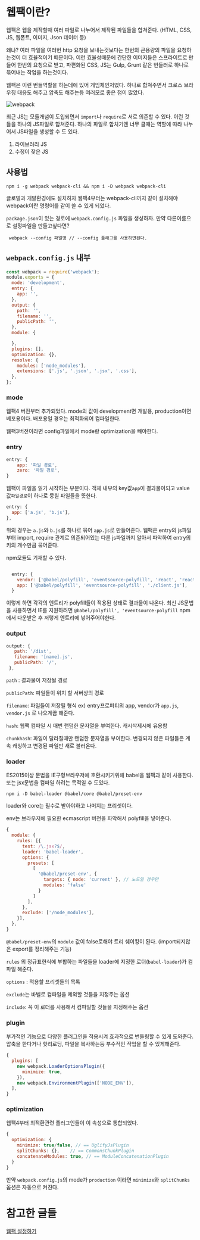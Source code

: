 # 웹팩이란?

웹팩은 웹을 제작할때 여러 파일로 나누어서 제작된 파일들을 합쳐준다. (HTML, CSS, JS, 웹폰트, 이미지, Json 데이터 등)

왜냐?  여러 파일을 여러번 http 요청을 보내는것보다는 한번의 큰용량의 파일을 요청하는것이 더 효율적이기 떼문이다. 이런 효율성때문에 간단한 이미지들은 스프라이트로 만들어 한번의 요청으로 받고, 파편화된 CSS, JS는 Gulp, Grunt 같은 번들러로 하나로 묶어내는 작업을 하는것이다. 

웹팩은 이런 번들역할을 하는데에 있어 게임체인저였다. 하나로 합쳐주면서 크로스 브라우징 대응도 해주고 압축도 해주는등 여러모로 좋은 점이 많았다.

![webpack](https://cdn.filepicker.io/api/file/QIuZVivBTFWIu8LN9i3E) 

 최근 JS는 모듈개념이 도입되면서 `import`나 `require`로 서로 의존할 수 있다. 이런 것들을 하나의 JS파일로 합쳐준다. 하나의 파일로 합치기엔 너무 클때는 역할에 따라 나누어서 JS파일을 생성할 수 도 있다.

1. 라이브러리 JS
2. 수정이 잦은 JS



## 사용법

```npm
npm i -g webpack webpack-cli && npm i -D webpack webpack-cli
```

글로벌과 개발환경에도 설치하자 웹팩4부터는 webpack-cli까지 같이 설치해야 webpack이란 명령어를 같이 쓸 수 있게 되었다.



`package.json`이 있는 경로에 `webpack.config.js` 파일을 생성하자. 만약 다른이름으로 설정파일을 만들고싶다면?

```npm
 webpack --config 파일명 // --config 플래그를 사용하면된다.
```



## `webpack.config.js` 내부

```javascript
const webpack = require('webpack');
module.exports = {
  mode: 'development',
  entry: {
    app: '',
  },
  output: {
    path: '',
    filename: '',
    publicPath: '',
  },
  module: {

  },
  plugins: [],
  optimization: {},
  resolve: {
    modules: ['node_modules'],
    extensions: ['.js', '.json', '.jsx', '.css'],
  },
};
```



### mode

웹팩4 버전부터 추가되었다. mode의 값이 development면 개발용, production이면 베포용이다. 배포용일 경우는  최적화되어 컴파일한다. 

웹팩3버전이라면 config파일에서 mode랑 optimization을 빼야한다.



### entry

```javascript
entry: {
    app: '파일 경로',
    zero: '파일 경로',
}	
```

웹팩이 파일을 읽기 시작하는 부분이다. 객체 내부의 key값`app`이 결과물이되고  value값`파일경로`이  하나로 뭉칠 파일들을 뜻한다.



```javascript
entry: {
  app: ['a.js', 'b.js'],
},
```

위의 경우는 `a.js`와 `b.js`를 하나로 묶어 `app.js`로 만들어준다. 웹팩은 entry의 js파일부터 import, require 관계로 의존되어있는 다른 js파일까지 알아서 파악하여 entry의 키의 개수만큼 묶어준다.

npm모듈도 기재할 수 있다. 

```javascript

  entry: {
    vendor: ['@babel/polyfill', 'eventsource-polyfill', 'react', 'react-dom'],
    app: ['@babel/polyfill', 'eventsource-polyfill', './client.js'],
  }
```

이렇게 하면 각각의 엔트리가 polyfill들이 적용된 상태로 결과물이 나온다. 최신 JS문법을 사용하면서 IE를 지원하려면 `@babel/polyfill', 'eventsource-polyfill` npm에서 다운받은 후 저렇게 엔트리에 넣어주어야한다.



### output

 ```javascript
output: {
    path: '/dist',
    filename: '[name].js',
    publicPath: '/',
  },
 ```

`path` : 결과물이 저장될 경로

`publicPath`: 파일들이 위치 할 서버상의 경로

`filename`: 파일들이 저장될 형식 ex) entry프로퍼티의  app, vendor가 `app.js`, `vendor.js` 로 나오게끔 해준다.

`hash`: 웹팩 컴파일 시 매번 랜덤한 문자열을 부여한다. 캐시삭제시에 유용함

`chunkhash`: 파일이 달라질때만 랜덤한 문자열을 부여한다. 변경되지 않은 파일들은 계속 캐싱하고 변경된 파일만 새로 불러온다.



### loader

ES2015이상 문법을 IE구형브라우저에 호환시키기위해 babel을 웹팩과 같이 사용한다. 또는  jsx문법을 컴파일 하려는 목적일 수 도있다.

```npm
npm i -D babel-loader @babel/core @babel/preset-env
```

loader와 core는 필수로 받아야하고 나머지는 프리셋이다.

env는 브라우저에 필요한 ecmascript 버전을 파악해서 polyfill을 넣어준다.

```javascript
{
  module: {
    rules: [{
      test: /\.jsx?$/,
      loader: 'babel-loader',
      options: {
        presets: [
          [
            '@babel/preset-env', {
              targets: { node: 'current' }, // 노드일 경우만
              modules: 'false'
            }
          ]
        ],
      },
      exclude: ['/node_modules'],
    }],
  },
}
```

`@babel/preset-env`의 `module` 값이 false로해야 트리 쉐이킹이 된다. (import되지않은 export를 정리해주는 기능)

`rules` 의 정규표현식에 부합하는 파일들을 loader에 지정한 로더(`babel-loader`)가 컴파일 해준다.

`options` : 적용할 프리셋들의 목록

`exclude`는 바벨로 컴파일을 제외할 것들을 지정주는 옵션

`include`: 꼭 이 로더를 사용해서 컴파일할 것들을 지정해주는 옵션



### plugin

부가적인 기능으로 다양한 플러그인을 적용시켜 효과적으로 번들링할 수 있게 도와준다. 압축을 한다거나  핫리로딩, 파일을 복사하는등 부수적인 작업을 할 수 있게해준다.

```javascript
{
  plugins: [
    new webpack.LoaderOptionsPlugin({
      minimize: true,
    }),
    new webpack.EnvironmentPlugin(['NODE_ENV']), 
  ],
}
```



### optimization

웹팩4부터 최적환관련 플러그인들이 이 속성으로 통합되었다.

```javascript
{
  optimization: {
    minimize: true/false, // == UglifyJsPlugin
    splitChunks: {},	// == CommonsChunkPlugin
    concatenateModules: true, // == ModuleConcatenationPlugin
  }
}
```

만약 `webpack.config.js`의 mode가 `production` 이라면 `minimize`와 `splitChunks`옵션은 자동으로 켜진다.



# 참고한 글들

[웹팩 설정하기](https://www.zerocho.com/category/Webpack/post/58aa916d745ca90018e5301d)